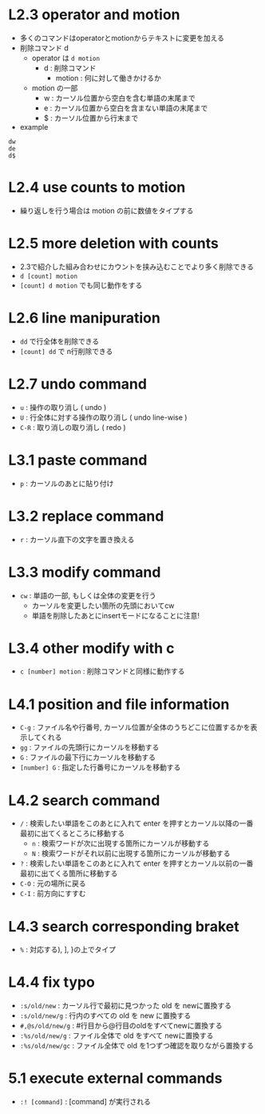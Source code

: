 # L2.3 operator and motion
- 多くのコマンドはoperatorとmotionからテキストに変更を加える
- 削除コマンド d
	- operator は `d motion`
	  - d : 削除コマンド
		- motion : 何に対して働きかけるか
	- motion の一部
		- w : カーソル位置から空白を含む単語の末尾まで
		- e : カーソル位置から空白を含まない単語の末尾まで
		- $ : カーソル位置から行末まで
- example
```
dw
de
d$
```

# L2.4 use counts to motion
- 繰り返しを行う場合は motion の前に数値をタイプする

# L2.5 more deletion with counts
- 2.3で紹介した組み合わせにカウントを挟み込むことでより多く削除できる
- `d [count] motion`
- `[count] d motion` でも同じ動作をする

# L2.6 line manipuration
- `dd` で行全体を削除できる
- `[count] dd` で n行削除できる

# L2.7 undo command
- `u` : 操作の取り消し ( undo )
- `U` : 行全体に対する操作の取り消し ( undo line-wise )
- `C-R` : 取り消しの取り消し ( redo )

# L3.1 paste command
- `p` : カーソルのあとに貼り付け

# L3.2 replace command
- `r` : カーソル直下の文字を置き換える

# L3.3 modify command
- `cw` : 単語の一部, もしくは全体の変更を行う
	- カーソルを変更したい箇所の先頭においてcw
	- 単語を削除したあとにinsertモードになることに注意!

# L3.4 other modify with c
- `c [number] motion` : 削除コマンドと同様に動作する

# L4.1 position and file information
- `C-g` : ファイル名や行番号, カーソル位置が全体のうちどこに位置するかを表示してくれる
- `gg` : ファイルの先頭行にカーソルを移動する
- `G` : ファイルの最下行にカーソルを移動する
- `[number] G` : 指定した行番号にカーソルを移動する

# L4.2 search command
- `/` : 検索したい単語をこのあとに入れて enter を押すとカーソル以降の一番最初に出てくるところに移動する
	- `n` : 検索ワードが次に出現する箇所にカーソルが移動する
	- `N` : 検索ワードがそれ以前に出現する箇所にカーソルが移動する
- `?` : 検索したい単語をこのあとに入れて enter を押すとカーソル以前の一番最初に出てくる箇所に移動する
- `C-O` : 元の場所に戻る
- `C-I` : 前方向にすすむ

# L4.3 search corresponding braket
- `%` : 対応する), ], }の上でタイプ

# L4.4 fix typo
- `:s/old/new` : カーソル行で最初に見つかった old を newに置換する
- `:s/old/new/g` : 行内のすべての old を new に置換する
- `#,@s/old/new/g` : #行目から@行目のoldをすべてnewに置換する
- `:%s/old/new/g` : ファイル全体で old をすべて newに置換する
- `:%s/old/new/gc` : ファイル全体で old を1つずつ確認を取りながら置換する

# 5.1 execute external commands
- `:! [command]` : [command] が実行される
